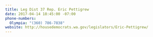 ```yaml
---
title: Leg Dist 37 Rep. Eric Pettigrew
date: 2017-04-14 18:45:00 -07:00
phone-numbers:
  Olympia: "(360) 786-7838"
website: http://housedemocrats.wa.gov/legislators/Eric-Pettigrew/
---
```


